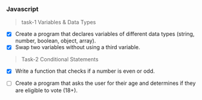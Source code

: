 ### Javascript

>task-1 Variables & Data Types

- [x] Create a program that declares variables of different data types (string, number, boolean, object, array).
- [x] Swap two variables without using a third variable.

>Task-2 Conditional Statements

  - [x] Write a function that checks if a number is even or odd.
  - [ ] Create a program that asks the user for their age and determines if they are eligible to vote (18+).

